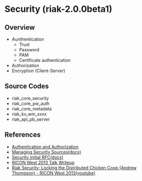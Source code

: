 # Security (riak-2.0.0beta1)

## Overview

- Aunthentication
  - Trust
  - Password
  - PAM
  - Certificate authentication
- Authorization
- Encryption (Client-Server)

## Source Codes

- riak_core_security
- riak_core_pw_auth
- riak_core_metadata
- riak_kv_wm_xxxx
- riak_api_pb_server

## References

- [Authentication and Authorization](http://docs.basho.com/riak/2.0.0beta1/ops/running/authz/)
- [Managing Security Sources(docs)](http://docs.basho.com/riak/2.0.0beta1/ops/running/security-sources/)
- [Security initial RFC(docs)](https://github.com/basho/riak/issues/355)
- [RICON West 2013 Talk Writeup](http://vagabond.github.io/2013/11/06/ricon-west-2013-talk-writeup/)
- [Riak Security; Locking the Distributed Chicken Coop (Andrew Thompson) - RICON West 2013(youtube)](http://youtu.be/T6i8S6_dV7U)
